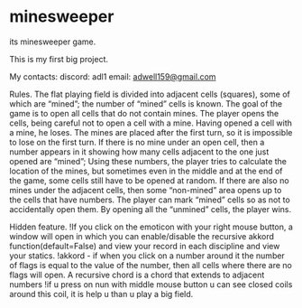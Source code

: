 # minesweeper
its minesweeper game.

This is my first big project.

My contacts:
discord: adl1
email: adwell159@gmail.com

Rules.
The flat playing field is divided into adjacent cells (squares), some of which are “mined”; the number of “mined” cells is known. The goal of the game is to open all cells that do not contain mines.
The player opens the cells, being careful not to open a cell with a mine. Having opened a cell with a mine, he loses. The mines are placed after the first turn, so it is impossible to lose on the first turn. If there is no mine under an open cell, then a number appears in it showing how many cells adjacent to the one just opened are “mined”; Using these numbers, the player tries to calculate the location of the mines, but sometimes even in the middle and at the end of the game, some cells still have to be opened at random. If there are also no mines under the adjacent cells, then some “non-mined” area opens up to the cells that have numbers. The player can mark “mined” cells so as not to accidentally open them. By opening all the “unmined” cells, the player wins.

Hidden feature.
!If you click on the emoticon with your right mouse button, a window will open in which you can enable/disable the recursive akkord function(default=False) and view your record in each discipline and view your statics.
!akkord - if when you click on a number around it the number of flags is equal to the value of the number, then all cells where there are no flags will open.
A recursive chord is a chord that extends to adjacent numbers
!if u press on nun with middle mouse button u can see closed coils around this coil, it is help u than u play a big field.
